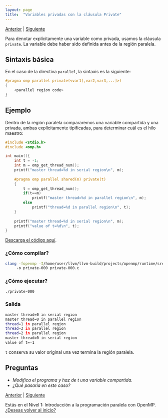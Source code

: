 ```yaml
---
layout: page
title:  "Variables privadas con la cláusula Private"
---
```

[Anterior](shared-000.html) | [Siguiente](default-000.html)

Para denotar explícitamente una variable como privada, usamos la cláusula `private`. La variable debe haber sido definida antes de la región paralela.

## Sintaxis básica
En el caso de la directiva `parallel`, la sintaxis es la siguiente:
```c
#pragma omp parallel private(<var1[,var2,var3,...]>)
{
    <parallel region code>
}
``` 
## Ejemplo
Dentro de la región paralela compararemos una variable compartida y una privada, ambas explícitamente tipificadas, para determinar cuál es el hilo maestro:
```c
#include <stdio.h>
#include <omp.h>

int main(){
    int t = -1;
    int m = omp_get_thread_num();
    printf("master thread=%d in serial region\n", m);
    
    #pragma omp parallel shared(m) private(t)
    {
        t = omp_get_thread_num();
        if(t==m)
            printf("master thread=%d in parallel region\n", m);
        else
            printf("thread=%d in parallel region\n", t);
    }
    
    printf("master thread=%d in serial region\n", m);
    printf("value of t=%d\n", t);
}
```
[Descarga el código aquí](../codigo/private-000.c).

### ¿Cómo compilar?
```bash
clang -fopenmp -I/home/user/llvm/llvm-build/projects/openmp/runtime/src/ 
     -o private-000 private-000.c
```
### ¿Cómo ejecutar?
```bash
./private-000 
```
### Salida
```bash
master thread=0 in serial region
master thread=0 in parallel region
thread=1 in parallel region
thread=3 in parallel region
thread=2 in parallel region
master thread=0 in serial region
value of t=-1
```
`t` conserva su valor original una vez termina la región paralela. 

## Preguntas
* _Modifica el programa y haz de t una variable compartida._
* _¿Qué pasaría en este caso?_

[Anterior](shared-000.html) | [Siguiente](default-000.html)

<div class=coursetitle>Estás en el Nivel 1: Introducción a la programación paralela con OpenMP. <a href="main.html">¿Deseas volver al inicio?</a> </div>